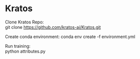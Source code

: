 # Kratos

Clone Kratos Repo:  
    git clone https://github.com/kratos-ai/Kratos.git

Create conda environment:
    conda env create -f environment.yml

Run training:  
	  python attributes.py

